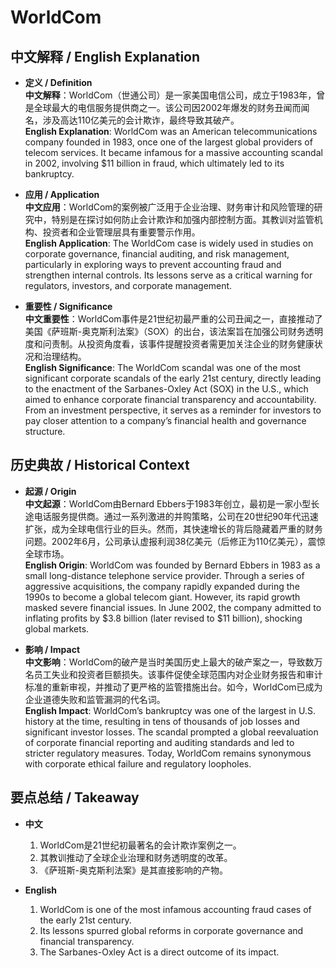 # WorldCom

## 中文解释 / English Explanation

* **定义 / Definition**  
  **中文解释**：WorldCom（世通公司）是一家美国电信公司，成立于1983年，曾是全球最大的电信服务提供商之一。该公司因2002年爆发的财务丑闻而闻名，涉及高达110亿美元的会计欺诈，最终导致其破产。  
  **English Explanation**: WorldCom was an American telecommunications company founded in 1983, once one of the largest global providers of telecom services. It became infamous for a massive accounting scandal in 2002, involving $11 billion in fraud, which ultimately led to its bankruptcy.

* **应用 / Application**  
  **中文应用**：WorldCom的案例被广泛用于企业治理、财务审计和风险管理的研究中，特别是在探讨如何防止会计欺诈和加强内部控制方面。其教训对监管机构、投资者和企业管理层具有重要警示作用。  
  **English Application**: The WorldCom case is widely used in studies on corporate governance, financial auditing, and risk management, particularly in exploring ways to prevent accounting fraud and strengthen internal controls. Its lessons serve as a critical warning for regulators, investors, and corporate management.

* **重要性 / Significance**  
  **中文重要性**：WorldCom事件是21世纪初最严重的公司丑闻之一，直接推动了美国《萨班斯-奥克斯利法案》（SOX）的出台，该法案旨在加强公司财务透明度和问责制。从投资角度看，该事件提醒投资者需更加关注企业的财务健康状况和治理结构。  
  **English Significance**: The WorldCom scandal was one of the most significant corporate scandals of the early 21st century, directly leading to the enactment of the Sarbanes-Oxley Act (SOX) in the U.S., which aimed to enhance corporate financial transparency and accountability. From an investment perspective, it serves as a reminder for investors to pay closer attention to a company’s financial health and governance structure.

## 历史典故 / Historical Context

* **起源 / Origin**  
  **中文起源**：WorldCom由Bernard Ebbers于1983年创立，最初是一家小型长途电话服务提供商。通过一系列激进的并购策略，公司在20世纪90年代迅速扩张，成为全球电信行业的巨头。然而，其快速增长的背后隐藏着严重的财务问题。2002年6月，公司承认虚报利润38亿美元（后修正为110亿美元），震惊全球市场。  
  **English Origin**: WorldCom was founded by Bernard Ebbers in 1983 as a small long-distance telephone service provider. Through a series of aggressive acquisitions, the company rapidly expanded during the 1990s to become a global telecom giant. However, its rapid growth masked severe financial issues. In June 2002, the company admitted to inflating profits by $3.8 billion (later revised to $11 billion), shocking global markets.

* **影响 / Impact**  
  **中文影响**：WorldCom的破产是当时美国历史上最大的破产案之一，导致数万名员工失业和投资者巨额损失。该事件促使全球范围内对企业财务报告和审计标准的重新审视，并推动了更严格的监管措施出台。如今，WorldCom已成为企业道德失败和监管漏洞的代名词。  
  **English Impact**: WorldCom’s bankruptcy was one of the largest in U.S. history at the time, resulting in tens of thousands of job losses and significant investor losses. The scandal prompted a global reevaluation of corporate financial reporting and auditing standards and led to stricter regulatory measures. Today, WorldCom remains synonymous with corporate ethical failure and regulatory loopholes.

## 要点总结 / Takeaway

* **中文**  
  1. WorldCom是21世纪初最著名的会计欺诈案例之一。
  2. 其教训推动了全球企业治理和财务透明度的改革。
  3. 《萨班斯-奥克斯利法案》是其直接影响的产物。

* **English**  
  1. WorldCom is one of the most infamous accounting fraud cases of the early 21st century.
  2. Its lessons spurred global reforms in corporate governance and financial transparency.
  3. The Sarbanes-Oxley Act is a direct outcome of its impact.